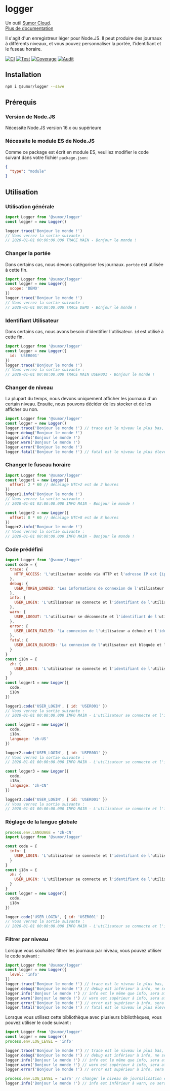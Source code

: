 # logger

Un outil [Sumor Cloud](https://sumor.cloud).  
[Plus de documentation](https://sumor.cloud/logger)

Il s'agit d'un enregistreur léger pour Node.JS.
Il peut produire des journaux à différents niveaux, et vous pouvez personnaliser la portée, l'identifiant et le fuseau horaire.

[![CI](https://github.com/sumor-cloud/logger/actions/workflows/ci.yml/badge.svg)](https://github.com/sumor-cloud/logger/actions/workflows/ci.yml)
[![Test](https://github.com/sumor-cloud/logger/actions/workflows/ut.yml/badge.svg)](https://github.com/sumor-cloud/logger/actions/workflows/ut.yml)
[![Coverage](https://github.com/sumor-cloud/logger/actions/workflows/coverage.yml/badge.svg)](https://github.com/sumor-cloud/logger/actions/workflows/coverage.yml)
[![Audit](https://github.com/sumor-cloud/logger/actions/workflows/audit.yml/badge.svg)](https://github.com/sumor-cloud/logger/actions/workflows/audit.yml)

## Installation

```bash
npm i @sumor/logger --save
```

## Prérequis

### Version de Node.JS

Nécessite Node.JS version 16.x ou supérieure

### Nécessite le module ES de Node.JS

Comme ce package est écrit en module ES,
veuillez modifier le code suivant dans votre fichier `package.json`:

```json
{
  "type": "module"
}
```

## Utilisation

### Utilisation générale

```js
import Logger from '@sumor/logger'
const logger = new Logger()

logger.trace('Bonjour le monde !')
// Vous verrez la sortie suivante :
// 2020-01-01 00:00:00.000 TRACE MAIN - Bonjour le monde !
```

### Changer la portée

Dans certains cas, nous devons catégoriser les journaux. `portée` est utilisée à cette fin.

```js
import Logger from '@sumor/logger'
const logger = new Logger({
  scope: 'DEMO'
})
logger.trace('Bonjour le monde !')
// Vous verrez la sortie suivante :
// 2020-01-01 00:00:00.000 TRACE DEMO - Bonjour le monde !
```

### Identifiant Utilisateur

Dans certains cas, nous avons besoin d'identifier l'utilisateur. `id` est utilisé à cette fin.

```js
import Logger from '@sumor/logger'
const logger = new Logger({
  id: 'USER001'
})
logger.trace('Bonjour le monde !')
// Vous verrez la sortie suivante :
// 2020-01-01 00:00:00.000 TRACE MAIN USER001 - Bonjour le monde !
```

### Changer de niveau

La plupart du temps, nous devons uniquement afficher les journaux d'un certain niveau. Ensuite, nous pouvons décider de les stocker et de les afficher ou non.

```js
import Logger from '@sumor/logger'
const logger = new Logger()
logger.trace('Bonjour le monde !') // trace est le niveau le plus bas, tous les journaux seront affichés
logger.debug('Bonjour le monde !')
logger.info('Bonjour le monde !')
logger.warn('Bonjour le monde !')
logger.error('Bonjour le monde !')
logger.fatal('Bonjour le monde !') // fatal est le niveau le plus élevé, seules les erreurs critiques seront affichées
```

### Changer le fuseau horaire

```js
import Logger from '@sumor/logger'
const logger1 = new Logger({
  offset: 2 * 60 // décalage UTC+2 est de 2 heures
})
logger1.info('Bonjour le monde !')
// Vous verrez la sortie suivante :
// 2020-01-01 02:00:00.000 INFO MAIN - Bonjour le monde !

const logger2 = new Logger({
  offset: 8 * 60 // décalage UTC+8 est de 8 heures
})
logger2.info('Bonjour le monde !')
// Vous verrez la sortie suivante :
// 2020-01-01 08:00:00.000 INFO MAIN - Bonjour le monde !
```

### Code prédéfini

```js
import Logger from '@sumor/logger'
const code = {
  trace: {
    HTTP_ACCESS: 'L'utilisateur accède via HTTP et l'adresse IP est {ip}'
  },
  debug: {
    USER_TOKEN_LOADED: 'Les informations de connexion de l'utilisateur sont lues et l'identifiant de l'utilisateur est {id}'
  },
  info: {
    USER_LOGIN: 'L'utilisateur se connecte et l'identifiant de l'utilisateur est {id}'
  },
  warn: {
    USER_LOGOUT: 'L'utilisateur se déconnecte et l'identifiant de l'utilisateur est {id}'
  },
  error: {
    USER_LOGIN_FAILED: 'La connexion de l'utilisateur a échoué et l'identifiant de l'utilisateur est {id}'
  },
  fatal: {
    USER_LOGIN_BLOCKED: 'La connexion de l'utilisateur est bloquée et l'identifiant de l'utilisateur est {id}'
  }
}
const i18n = {
  zh: {
    USER_LOGIN: 'L'utilisateur se connecte et l'identifiant de l'utilisateur est {id}'
  }
}
const logger1 = new Logger({
  code,
  i18n
})

logger1.code('USER_LOGIN', { id: 'USER001' })
// Vous verrez la sortie suivante :
// 2020-01-01 00:00:00.000 INFO MAIN - L'utilisateur se connecte et l'identifiant de l'utilisateur est USER001

const logger2 = new Logger({
  code,
  i18n,
  language: 'zh-US'
})

logger2.code('USER_LOGIN', { id: 'USER001' })
// Vous verrez la sortie suivante :
// 2020-01-01 00:00:00.000 INFO MAIN - L'utilisateur se connecte et l'identifiant de l'utilisateur est USER001

const logger3 = new Logger({
  code,
  i18n,
  language: 'zh-CN'
})

logger3.code('USER_LOGIN', { id: 'USER001' })
// Vous verrez la sortie suivante :
// 2020-01-01 00:00:00.000 INFO MAIN - L'utilisateur se connecte et l'identifiant de l'utilisateur est USER001
```

### Réglage de la langue globale

```js
process.env.LANGUAGE = 'zh-CN'
import Logger from '@sumor/logger'

const code = {
  info: {
    USER_LOGIN: 'L'utilisateur se connecte et l'identifiant de l'utilisateur est {id}'
  }
}
const i18n = {
  zh: {
    USER_LOGIN: 'L'utilisateur se connecte et l'identifiant de l'utilisateur est {id}'
  }
}
const logger = new Logger({
  code,
  i18n
})

logger.code('USER_LOGIN', { id: 'USER001' })
// Vous verrez la sortie suivante :
// 2020-01-01 00:00:00.000 INFO MAIN - L'utilisateur se connecte et l'identifiant de l'utilisateur est USER001
```

### Filtrer par niveau

Lorsque vous souhaitez filtrer les journaux par niveau, vous pouvez utiliser le code suivant :

```js
import Logger from '@sumor/logger'
const logger = new Logger({
  level: 'info'
})
logger.trace('Bonjour le monde !') // trace est le niveau le plus bas, ne sera pas affiché
logger.debug('Bonjour le monde !') // debug est inférieur à info, ne sera pas affiché
logger.info('Bonjour le monde !') // info est le même que info, sera affiché
logger.warn('Bonjour le monde !') // warn est supérieur à info, sera affiché
logger.error('Bonjour le monde !') // error est supérieur à info, sera affiché
logger.fatal('Bonjour le monde !') // fatal est le niveau le plus élevé, sera affiché
```

Lorsque vous utilisez cette bibliothèque avec plusieurs bibliothèques, vous pouvez utiliser le code suivant :

```js
import Logger from '@sumor/logger'
const logger = new Logger()
process.env.LOG_LEVEL = 'info'

logger.trace('Bonjour le monde !') // trace est le niveau le plus bas, ne sera pas affiché
logger.debug('Bonjour le monde !') // debug est inférieur à info, ne sera pas affiché
logger.info('Bonjour le monde !') // info est le même que info, sera affiché
logger.warn('Bonjour le monde !') // warn est supérieur à info, sera affiché
logger.error('Bonjour le monde !') // error est supérieur à info, sera affiché

process.env.LOG_LEVEL = 'warn' // changer le niveau de journalisation en temps réel
logger.info('Bonjour le monde !') // info est inférieur à warn, ne sera pas affiché

```